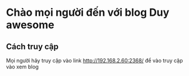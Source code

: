 # Chào mọi người đến với blog Duy awesome

## Cách truy cập
Mọi người hãy truy cập vào link http://192.168.2.60:2368/ để vào truy cập vào xem blog
